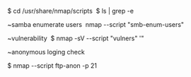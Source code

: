 $ cd /usr/share/nmap/scripts 
$ ls | grep -e <keyword>



~samba enumerate users 
nmap --script "smb-enum-users" <IP> 

~vulnerability 
$ nmap -sV --script "vulners" <IP>'" 

~anonymous loging check 

$ nmap --script ftp-anon -p 21 <IP> 

